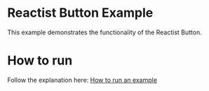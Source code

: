 # Reactist Button Example

This example demonstrates the functionality of the Reactist Button.

# How to run

Follow the explanation here: [How to run an example](../README.md#how-to-run)

